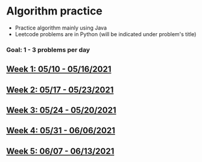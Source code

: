# Algorithm practice
* Practice algorithm mainly using Java
* Leetcode problems are in Python (will be indicated under problem's title)

### Goal: 1 - 3 problems per day
## [Week 1: 05/10 - 05/16/2021](week1_05.10-05.16.21.md)
## [Week 2: 05/17 - 05/23/2021](week2_05.17-05.23.21.md)
## [Week 3: 05/24 - 05/20/2021](week3_05.24-05.30.21.md)
## [Week 4: 05/31 - 06/06/2021](week4_05.31-06.06.21.md)
## [Week 5: 06/07 - 06/13/2021](week5_06.07-06.13.21.md)
